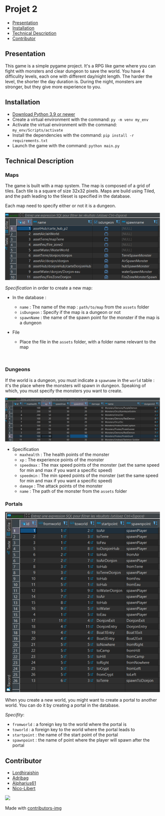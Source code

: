 # Projet 2

- [Presentation](#presentation)
- [Installation](#installation)
- [Technical Description](#technical-description)
- [Contributor](#contributor)

## Presentation

This game is a simple pygame project. It's a RPG like game where you can fight with monsters and clear dungeon to save the world. You have 4 difficulity levels, each one with different day/night length. The harder the level, the shorter the day duration is. During the night, monsters are stronger, but they give more experience to you.

## Installation

- [Download Python 3.9 or newer](https://www.python.org/downloads/)
- Create a virtual environment with the command: `py -m venv my_env`
- Activate the virtual environment with the command: `my_env/Scripts/activate`
- Install the dependencies with the command: `pip install -r requirements.txt`
- Launch the game with the command: `python main.py`

## Technical Description

### Maps

The game is built with a map system. The map is composed of a grid of tiles. Each tile is a square of size 32x32 pixels. Maps are build using Tiled, and the path leading to the tileset is specified in the database.

Each map need to specify either or not it is a dungeon.

![Overview of the "world" tab of the database](docs/capture1.png)

*Specification* in order to create a new map:

- In the database :
  - `name` : The name of the map : `path/to/map` from the `assets` folder
  - `isDungeon` : Specify if the map is a dungeon or not
  - `spawnName` : the name of the spawn point for the monster if the map is a dungeon

- File
  - Place the file in the `assets` folder, with a folder name relevant to the map

<br>

### Dungeons

If the world is a dungeon, you must indicate a `spawname` in the `world` table : it's the place where the monsters will spawn in dungeon. Speaking of which, you must specify the monsters you want to create.

![Overview of the "monster" tab of the database](docs/capture2.png)

- Specification
  - `maxhealth` : The health points of the monster
  - `xp` : The experience points of the monster
  - `speedmax` : The max speed points of the monster (set the same speed for min and max if you want a specific speed)
  - `speedmin` : The min speed points of the monster (set the same speed for min and max if you want a specific speed)
  - `damage` : The attack points of the monster
  - `name` : The path of the monster from the `assets` folder

### Portals

![Overview of the "portal" tab of the database](docs/capture3.png)

When you create a new world, you might want to create a portal to another world. You can do it by creating a portal in the database.

*Specifity*:

- `fromworld` : a foreign key to the world where the portal is
- `toworld` : a foreign key to the world where the portal leads to
- `startpoint` : the name of the start point of the portal
- `spawnpoint` : the name of point where the player will spawn after the portal

## Contributor

- [Lordhiraishin](https://github.com/Lordhiraishin)
- [Adribag](https://github.com/Adribag)
- [Alpharius61](https://github.com/Alpharius61)
- [Nico-Libert](https://github.com/Nico-Libert)

<a href="https://github.com/Redshark61/projet2/graphs/contributors">
  <img src="https://contrib.rocks/image?repo=Redshark61/projet2" />
</a>

Made with [contributors-img](https://contrib.rocks)
